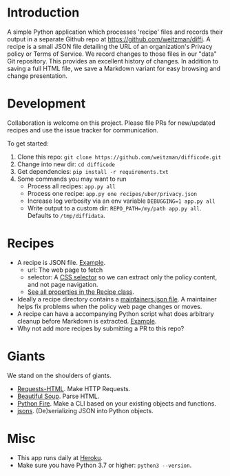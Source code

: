 Introduction
===========
A simple Python application which processes 'recipe' files and records their output in a separate Github repo at https://github.com/weitzman/diffi. A recipe is a small JSON file detailing the URL of an organization's Privacy policy or Terms of Service. We record changes to those files in our "data" Git repository. This provides an excellent history of changes. In addition to saving a full HTML file, we save a Markdown variant for easy browsing and change presentation.

Development
============
Collaboration is welcome on this project. Please file PRs for new/updated recipes and use the issue tracker for communication.

To get started:

1. Clone this repo: `git clone https://github.com/weitzman/difficode.git`
1. Change into new dir: `cd difficode`
1. Get dependencies: `pip install -r requirements.txt`
1. Some commands you may want to run
    - Process all recipes: `app.py all`
    - Process one recipe: `app.py one recipes/uber/privacy.json`
    - Increase log verbosity via an env variable `DEBUGGING=1 app.py all`
    - Write output to a custom dir: `REPO_PATH=/my/path app.py all`. Defaults to `/tmp/diffidata`.
    
Recipes
=========
- A recipe is JSON file. [Example](https://github.com/weitzman/difficode/blob/master/recipes/uber/privacy.json).
    - url: The web page to fetch
    - selector: A [CSS selector](https://www.sitepoint.com/css-selectors/) so we can extract only the policy content, and not page navigation.
    - [See all properties in the Recipe class](recipe.py). 
- Ideally a recipe directory contains a [maintainers.json file](https://github.com/weitzman/difficode/blob/master/recipes/lyft/maintainers.json). A maintainer helps fix problems when the policy web page changes or moves.
- A recipe can have a accompanying Python script what does arbitrary cleanup before Markdown is extracted. [Example](https://github.com/weitzman/difficode/blob/master/recipes/facebook/cookies.py).
- Why not add more recipes by submitting a PR to this repo?

Giants
============
We stand on the shoulders of giants.

- [Requests-HTML](https://github.com/psf/requests-html). Make HTTP Requests. 
- [Beautiful Soup](https://www.crummy.com/software/BeautifulSoup/bs4/doc/). Parse HTML.
- [Python Fire](https://github.com/google/python-fire). Make a CLI based on your existing objects and functions.
- [jsons](https://github.com/ramonhagenaars/jsons). (De)serializing JSON into Python objects. 
  
Misc
=========
- This app runs daily at [Heroku](https://dashboard.heroku.com/apps/difficode/).
- Make sure you have Python 3.7 or higher: `python3 --version`.